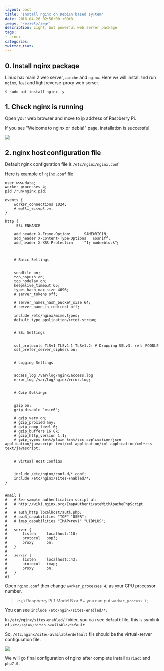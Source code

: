 ```yaml
---
layout: post
title: 'Install nginx on Debian based system'
date: 2016-04-26 02:56:00 +0900
image: '/assets/img/'
description: Light, but powerful web server package
tags:
- Linux
categories:
twitter_text:
---
```


## 0. Install nginx package 


Linux has main 2 web server, `apache` and `nginx`.
Here we will install and run `nginx`, fast and light reverse-proxy web server.

```
$ sudo apt install nginx -y
```

## 1. Check nginx is running 

Open your web browser and move to ip address of Raspberry Pi.

If you see "Welcome to nginx on debia!" page, installation is successful.

<a href="https://minibrary.com/blogimg/img20160417-003.png" data-lightbox="59"><img src="https://minibrary.com/blogimg/img20160417-003.png"></a>

## 2. nginx host configuration file 

Default nginx configuration file is `/etc/nginx/nginx.conf`

Here is example of `nginx.conf` file

```
user www-data;
worker_processes 4;
pid /run/nginx.pid;

events {
	worker_connections 1024;
	# multi_accept on;
}

http {
	 SSL ENHANCE

	add_header X-Frame-Options		SAMEORIGIN;
	add_header X-Content-Type-Options	nosniff;
	add_header X-XSS-Protection		"1; mode=block";


	
	# Basic Settings
	

	sendfile on;
	tcp_nopush on;
	tcp_nodelay on;
	keepalive_timeout 65;
	types_hash_max_size 4096;
	# server_tokens off;

	# server_names_hash_bucket_size 64;
	# server_name_in_redirect off;

	include /etc/nginx/mime.types;
	default_type application/octet-stream;

	
	# SSL Settings
	

	ssl_protocols TLSv1 TLSv1.1 TLSv1.2; # Dropping SSLv3, ref: POODLE
	ssl_prefer_server_ciphers on;

	
	# Logging Settings
	

	access_log /var/log/nginx/access.log;
	error_log /var/log/nginx/error.log;

	
	# Gzip Settings
	

	gzip on;
	gzip_disable "msie6";

	# gzip_vary on;
	# gzip_proxied any;
	# gzip_comp_level 6;
	# gzip_buffers 16 8k;
	# gzip_http_version 1.1;
	# gzip_types text/plain text/css application/json application/javascript text/xml application/xml application/xml+rss text/javascript;

	
	# Virtual Host Configs
	

	include /etc/nginx/conf.d/*.conf;
	include /etc/nginx/sites-enabled/*;
}


#mail {
#	# See sample authentication script at:
#	# http://wiki.nginx.org/ImapAuthenticateWithApachePhpScript
# 
#	# auth_http localhost/auth.php;
#	# pop3_capabilities "TOP" "USER";
#	# imap_capabilities "IMAP4rev1" "UIDPLUS";
# 
#	server {
#		listen     localhost:110;
#		protocol   pop3;
#		proxy      on;
#	}
# 
#	server {
#		listen     localhost:143;
#		protocol   imap;
#		proxy      on;
#	}
#}
```

Open `nginx.conf` then change `worker_processes 4`; as your CPU processor number.

> e.g) Raspberry Pi 1 Model B or B+ you can put `worker_process 1;` 

You can see `include /etc/nginx/sites-enabled/*;` 

In `/etc/nginx/sites-enabled/` folder, you can see `default` file, this is symlink of `/etc/nginx/sites-available/default`

So, `/etc/nginx/sites-available/default` file should be the virtual-server configuration file.

<a href="https://minibrary.com/blogimg/img20160417-002.png" data-lightbox="59"><img src="https://minibrary.com/blogimg/img20160417-002.png"></a>

We will go final configuration of nginx after complete install `mariadb` and `php7.0`.
